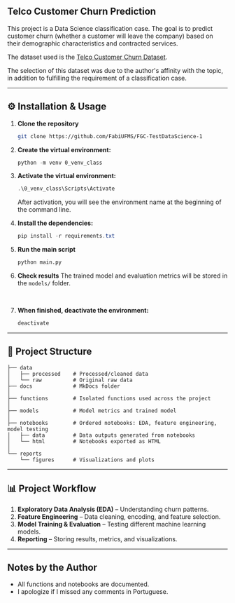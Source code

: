 ## Telco Customer Churn Prediction

This project is a Data Science classification case.
The goal is to predict customer churn (whether a customer will leave the company) based on their demographic characteristics and contracted services.

The dataset used is the [Telco Customer Churn Dataset](https://www.kaggle.com/datasets/blastchar/telco-customer-churn/).

The selection of this dataset was due to the author's affinity with the topic, in addition to fulfilling the requirement of a classification case.

---


## ⚙️ Installation & Usage

1. **Clone the repository**

   ```bash
   git clone https://github.com/FabiUFMS/FGC-TestDataScience-1
   ```

2. **Create the virtual environment:**
	```powershell
	python -m venv 0_venv_class
	```

3. **Activate the virtual environment:**
	```powershell
	.\0_venv_class\Scripts\Activate
	```

	After activation, you will see the environment name at the beginning of the command line.

4. **Install the dependencies:**
	```powershell
	pip install -r requirements.txt
	```

5. **Run the main script**

   ```bash
   python main.py
   ```

6. **Check results**
   The trained model and evaluation metrics will be stored in the `models/` folder.
<br>

7. **When finished, deactivate the environment:**
	```powershell
	deactivate
	```
---

## 📂 Project Structure

```
├── data
│   ├── processed    # Processed/cleaned data
│   └── raw          # Original raw data
├── docs             # MkDocs folder
│
├── functions        # Isolated functions used across the project
│
├── models           # Model metrics and trained model
│
├── notebooks        # Ordered notebooks: EDA, feature engineering, model testing
│   ├── data         # Data outputs generated from notebooks
│   └── html         # Notebooks exported as HTML
│
└── reports
    └── figures      # Visualizations and plots
```

---

## 📊 Project Workflow

1. **Exploratory Data Analysis (EDA)** – Understanding churn patterns.
2. **Feature Engineering** – Data cleaning, encoding, and feature selection.
3. **Model Training & Evaluation** – Testing different machine learning models.
4. **Reporting** – Storing results, metrics, and visualizations.

---


## Notes by the Author
- All functions and notebooks are documented.
- I apologize if I missed any comments in Portuguese. 

